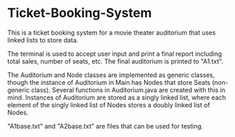 # Ticket-Booking-System
This is a ticket booking system for a movie theater auditorium that uses linked lists to store data.

The terminal is used to accept user input and print a final report including total sales, number of seats, etc.
The final auditorium is printed to "A1.txt".

The Auditorium and Node classes are implemented as generic classes, though the instance of Auditorium in Main has Nodes that store Seats (non-generic class). Several functions in Auditorium.java are created with this in mind. Instances of Auditorium are stored as a singly linked list, where each element of the singly linked list of Nodes stores a doubly linked list of Nodes.

"A1base.txt" and "A2base.txt" are files that can be used for testing.
